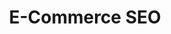 ---
title: E-Commerce SEO
description: DigitalDigital E-Commerce SEO
listing:
  title: E-Commerce SEO
  description: Understand user behaviors to build an action plan to increase your conversion rate and average order value.
weight: 3
blackheader: true
hero:
  h1: E-Commerce SEO
  h4: Holistic SEO for growing e-commerce brands
  description: "We drive customers to your business. We care about two things: lead generation and customer acquisition."
card:
  h3: Systematic and acquisition-driven SEO
  description: >-
    Leverage our deep SEO knowledge to grow your e-commerce brand through organic search.
case:
  h2: If you grow, we grow.
  description: >-
    Digital Digital specializes in lead generation and customer acquisition through SEO. Our processes are built with
    your growth in mind. 
  link: "#"
  infos:
    name: 1CLEANAIR
    tagline: Multi-channel international health and supplements brand.
  quote: 
    text: >-
      “Lorem ipsum dolor sit amet, consectetur adipiscing elit, sed do eiusmod tempor incididunt ut labore et dolore
      magna aliqua. Ut enim ad minim veniam.”
    author:
      name: Nicolas Gagné
      position: Executive Director
      imgUrl: 'https://external-content.duckduckgo.com/iu/?u=https%3A%2F%2Fyscorporate.com%2Fwp-content%2Fuploads%2F2017%2F09%2FPhoto-de-profil-professionnelle-par-photographe-6.jpg&f=1&nofb=1'
icons:
  h2: High-Level overview
  description: The nuts and bolts of SEO crucial to your success.
  points:
    - title: Keyword Optimization
      description: >-
        Research, identify, and prioritize keyword opportunities for your e-commerce based on their level of buyer’s intent.
      icon: search
    - title: Technical SEO
      description: >-
        Analyze load times, internal linking structures, schema, and other technical issues to optimize Google’s indexation of your website.
      icon: technical
    - title: On-page SEO
      description: >-
        Identify opportunities and optimize our on-page structure to capture keywords that move the needle.
      icon: on-page
    - title: Content Marketing
      description: >-
        Identify content opportunities to capture search traffic for keywords with a high level of buyer’s intent. 
      icon: content
    - title: Link Building
      description: >-
        Increase your website’s authority through strategic link placement and a deep understanding of anchor text ratios.
      icon: link
    - title: Analytics
      description: >-
        Understand the progress and the ROI of your SEO efforts through ranking tracking and analytics.
      icon: analytics
checklist:
  h2: Technical checklist
  points:
    - title: Technical SEO
    - title: Google Search Console traffic analysis
    - title: Keyword research
    - title: Website interlinking optimization
    - title: On-page optimization (TF-IDF + LSI)
    - title: Editorial strategy
    - title: Content writing
    - title: Content optimization
    - title: Content consolidation
    - title: Link building
    - title: PR mentions
    - title: Anchor text mapping
    - title: Traffic analysis
    - title: Rank tracking
kpis:
  h6: >-
    Creative Work Driven by KPIs<br>
    We like our work to look good, therefore invest significant resources in design & understand that e-commerce succes
    boils down to a few core KPIs. We continuously improve on three things:
  h2:
    - title: Lifetime value
    - title: Acquisition costs
    - title: Brand recognition
points:
  h2: Our Growth Methodology
  numbers:
    - title: 1. Casual Conversation
      description: >-
        Let us get to know you and identify your marketing challenges. We are not a hard sell or go home agency.
        We keep it casual here.
    - title: 2. Opportunities Analysis
      description: >-
        After brainstorming with you, our team of specialists will meet together and determine if our methodology
        is right for your business. If it is, we will build a marketing strategy and an execution plan. 
    - title: 3. Strategy Discussion
      description: >-
        At this stage, we classify each element of our execution plan based on the required timeframe. We will
        determine & execute the quick wins and go through them as fast as possible.
    - title: 4. Full Execution
      description: >-
        We roll out our full execution plan, focusing on efficient tactical implementation and setting up long
        term growth opportunities.
---